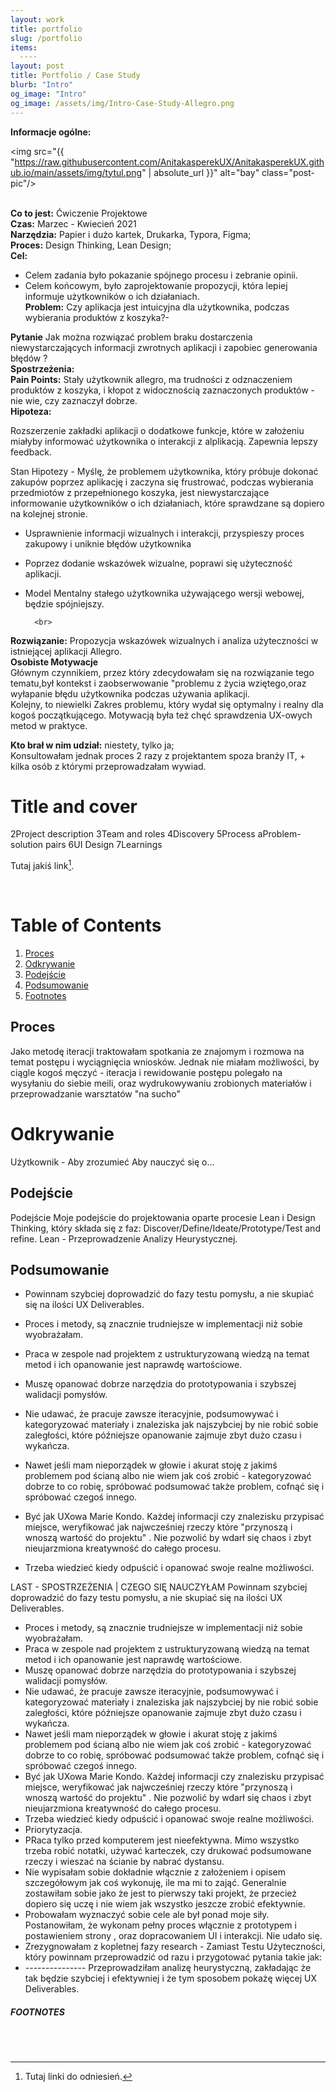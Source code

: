 ```yaml
---
layout: work
title: portfolio
slug: /portfolio
items:
  ----
layout: post
title: Portfolio / Case Study
blurb: "Intro"
og_image: "Intro"
og_image: /assets/img/Intro-Case-Study-Allegro.png
---
```

**Informacje ogólne:**

<img src="{{ "https://raw.githubusercontent.com/AnitakasperekUX/AnitakasperekUX.github.io/main/assets/img/tytul.png" | absolute_url }}" alt="bay" class="post-pic"/>
<br />
<br />


**Co to jest:** Ćwiczenie Projektowe <br>
**Czas:** Marzec - Kwiecień 2021<br>
**Narzędzia:** Papier i dużo kartek, Drukarka, Typora, Figma;<br>
**Proces:** Design Thinking, Lean Design;<br>
**Cel:** 
- Celem zadania było pokazanie spójnego procesu i zebranie opinii.
- Celem końcowym, było zaprojektowanie propozycji, która lepiej informuje użytkowników o ich działaniach.<br>
**Problem:** Czy aplikacja jest intuicyjna dla użytkownika, podczas wybierania produktów z koszyka?- <br>

**Pytanie** Jak można rozwiązać problem braku dostarczenia niewystarczających informacji zwrotnych aplikacji i zapobiec generowania błędów ? 
<br>
**Spostrzeżenia:**<br>
**Pain Points:** Stały użytkownik allegro, ma trudności z odznaczeniem produktów z koszyka, i kłopot z widocznością zaznaczonych produktów -  nie wie, czy zaznaczył dobrze.<br>
**Hipoteza:**   

Rozszerzenie zakładki aplikacji o dodatkowe funkcje, które w założeniu miałyby informować użytkownika o interakcji z alplikacją. Zapewnia lepszy feedback. <br>

Stan Hipotezy - Myślę, że problemem użytkownika, który próbuje dokonać zakupów poprzez aplikację i zaczyna się frustrować, podczas wybierania przedmiotów z przepełnionego koszyka, jest niewystarczające informowanie użytkowników o ich działaniach, które sprawdzane są dopiero na kolejnej stronie. 
<br>


- Usprawnienie informacji wizualnych i interakcji, przyspieszy proces zakupowy i uniknie błędów użytkownika

- Poprzez dodanie wskazówek wizualne, poprawi się użyteczność aplikacji.

- Model Mentalny stałego użytkownika używającego wersji webowej, będzie spójniejszy.<br>

        <br>
**Rozwiązanie:** Propozycja wskazówek wizualnych i analiza użyteczności w istniejącej aplikacji Allegro.
<br> 
**Osobiste Motywacje** 
<br>
Głównym czynnikiem, przez który zdecydowałam się na rozwiązanie tego tematu,był kontekst i zaobserwowanie "problemu z życia wziętego,oraz wyłapanie błędu użytkownika podczas używania aplikacji. 
<br>
Kolejny, to niewielki Zakres problemu, który wydał się optymalny i realny dla kogoś początkującego. Motywacją była też chęć sprawdzenia UX-owych metod w praktyce. 

**Kto brał w nim udział:** niestety, tylko ja;<br>
Konsultowałam jednak proces 2 razy z projektantem spoza branży IT, + kilka osób z którymi przeprowadzałam wywiad.
<br>


# Title and cover
2Project description
3Team and roles
4Discovery
5Process
aProblem-solution pairs
6UI Design
7Learnings

Tutaj jakiś link[^1].

<br />

# Table of Contents
1. [Proces](#Proces)
2. [Odkrywanie](#Odkrywanie)
3. [Podejście](#Podejście)
4. [Podsumowanie](#Podsumowanie)
5. [Footnotes](#footnotes)

## Proces
Jako metodę iteracji traktowałam spotkania ze znajomym i rozmowa na temat postępu i wyciągnięcia wniosków.
Jednak nie miałam możliwości, by ciągle kogoś męczyć - iteracja i rewidowanie postępu polegało na wysyłaniu do siebie meili, oraz wydrukowywaniu zrobionych materiałów i przeprowadzanie warsztatów "na sucho" 

# Odkrywanie
Użytkownik - Aby zrozumieć
Aby nauczyć się o...


## Podejście
Podejście
Moje podejście do projektowania oparte procesie  Lean i Design Thinking,  który składa się z faz: Discover/Define/Ideate/Prototype/Test and refine.
Lean - Przeprowadzenie Analizy Heurystycznej. 
## Podsumowanie

-  Powinnam szybciej doprowadzić do fazy testu pomysłu, a nie skupiać się na ilości UX Deliverables. 

- Proces i metody, są znacznie trudniejsze w implementacji niż sobie wyobrażałam. 

- Praca w zespole nad projektem z ustrukturyzowaną wiedzą na temat metod i ich opanowanie jest naprawdę wartościowe. 

- Muszę opanować dobrze narzędzia do prototypowania i szybszej walidacji  pomysłów.

- Nie udawać, że pracuje zawsze iteracyjnie, podsumowywać i kategoryzować materiały i znaleziska jak najszybciej by nie robić sobie zaległości, które późniejsze opanowanie zajmuje zbyt dużo czasu i wykańcza. 

- Nawet jeśli mam nieporządek w głowie i akurat stoję z jakimś problemem pod ścianą albo nie wiem jak coś zrobić - kategoryzować dobrze to co robię, spróbować podsumować także problem, cofnąć się i spróbować czegoś innego.

- Być jak UXowa Marie Kondo. Każdej informacji czy znalezisku przypisać miejsce, weryfikować jak najwcześniej rzeczy które "przynoszą i wnoszą wartość do projektu" . Nie pozwolić by wdarł się chaos i zbyt nieujarzmiona kreatywność do całego procesu.

- Trzeba wiedzieć kiedy odpuścić i opanować swoje realne możliwości.

 

LAST - SPOSTRZEŻENIA | CZEGO SIĘ NAUCZYŁAM
  Powinnam szybciej doprowadzić do fazy testu pomysłu, a nie skupiać się na ilości UX Deliverables. 
- Proces i metody, są znacznie trudniejsze w implementacji niż sobie wyobrażałam. 
- Praca w zespole nad projektem z ustrukturyzowaną wiedzą na temat metod i ich opanowanie jest naprawdę wartościowe. 
- Muszę opanować dobrze narzędzia do prototypowania i szybszej walidacji  pomysłów.
- Nie udawać, że pracuje zawsze iteracyjnie, podsumowywać i kategoryzować materiały i znaleziska jak najszybciej by nie robić sobie zaległości, które późniejsze opanowanie zajmuje zbyt dużo czasu i wykańcza. 
- Nawet jeśli mam nieporządek w głowie i akurat stoję z jakimś problemem pod ścianą albo nie wiem jak coś zrobić - kategoryzować dobrze to co robię, spróbować podsumować także problem, cofnąć się i spróbować czegoś innego.
- Być jak UXowa Marie Kondo. Każdej informacji czy znalezisku przypisać miejsce, weryfikować jak najwcześniej rzeczy które "przynoszą i wnoszą wartość do projektu" . Nie pozwolić by wdarł się chaos i zbyt nieujarzmiona kreatywność do całego procesu.
- Trzeba wiedzieć kiedy odpuścić i opanować swoje realne możliwości.
- Priorytyzacja. 
- PRaca tylko przed komputerem jest nieefektywna. Mimo wszystko trzeba robić notatki, używać karteczek, czy drukować podsumowane rzeczy i wieszać na ścianie by nabrać dystansu.
- Nie wypisałam sobie dokładnie włącznie z założeniem i opisem szczegółowym jak coś wykonuję, ile ma mi to zająć. Generalnie zostawiłam sobie jako że jest to pierwszy taki projekt, że przecież dopiero się uczę i nie wiem jak wszystko jeszcze zrobić efektywnie. 
- Probowałam wyznaczyć sobie cele ale był ponad moje siły. Postanowiłam, że wykonam pełny proces włącznie z prototypem i postawieniem strony , oraz dopracowaniem UI i interakcji. Nie udało się.
- Zrezygnowałam z kopletnej fazy research - Zamiast Testu Użyteczności, który powinnam przeprowadzić od razu i przygotować pytania takie jak:
- --------------- Przeprowadziłam analizę heurystyczną, zakładając że tak będzie szybciej i efektywniej i że tym sposobem pokażę więcej UX Deliverables. 



##### FOOTNOTES

[^1]: Tutaj linki do odniesień.

<br />
<br />
